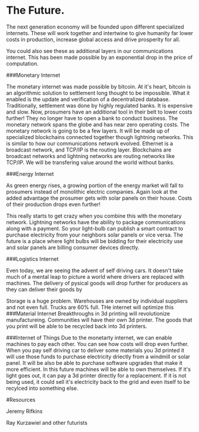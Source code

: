 # The Future.

The next generation economy will be founded upon different specialized internets. These will work together and
intertwine to give humanity far lower costs in production, increase global access and drive prosperity for all.

You could also see these as additional layers in our communications internet. This has been made possible by an exponential drop
in the price of computation.

###Monetary Internet

The monetary internet was made possible by bitcoin. At it's heart, bitcoin is an algorithmic solution to settlement long thought
to be impossible. What it enabled is the update and verification of a decentralized database. Traditionally,
settlement was done by highly regulated banks. It is expensive and slow. Now, prosumers have an additional tool in their belt to lower costs further! 
They no longer have to open a bank to conduct business. The monetary network spans the globe and has near zero operating costs. 
The monetary network is going to be a few layers. It will be made up of specialized blockchains connected together though lightning networks. This is similar to how our
communications network evolved. Ethernet is a broadcast network, and TCP/IP is the routing layer. Blockchains are
broadcast networks and lightning networks are routing networks like TCP/IP.  We will be transfering value around the world
without banks.

###Energy Internet

As green energy rises, a growing portion of the energy market will fall to prosumers instead of monolithic
electric companies. Again look at the added advantage the prosumer gets with solar panels on their house. Costs
of their production drops even further! 

This really starts to get crazy when you combine this with the monetary network. Lightning networks have the ability
to package communications along with a payment. So your light-bulb can publish a smart contract to purchase electricity
from your neighbors solar panels or vice versa. The future is a place where light bulbs will be bidding for their
electricity use and solar panels are billing consumer devices directly.

###Logistics Internet

Even today, we are seeing the advent of self driving cars. It doesn't take much of a mental leap to picture a world where drivers are
replaced with machines. The delivery of pysical goods will drop further for producers as they can deliver their goods by 

Storage is a huge problem. Warehouses are owned by individual suppliers and not even full. Trucks are 60% full.
THe internet will optimize this 
###Material Internet
Breakthroughs in 3d printing will revolutionize manufactureing. Communities will have their own 3d printer. The goods
that you print will be able to be recycled back into 3d printers.

###Internet of Things
Due to the monetarty internet, we can enable machines to pay each other. You can see how costs will drop even further.
When you pay self driving car to deliver some materials you 3d printed it will use those funds to purchase electricity
driectly from a windmill or solar panel. It will be also be able to purchase software upgrades that make it more
efficient. In this future machines will be able to own themselves. If it's light goes out, it can pay a 3d printer directly
for a replacement. If it is not being used, it could sell it's electricity back to the grid and even itself to be recylced
into something else.

#Resources

Jeremy Rifkins

Ray Kurzawiel and other futurists